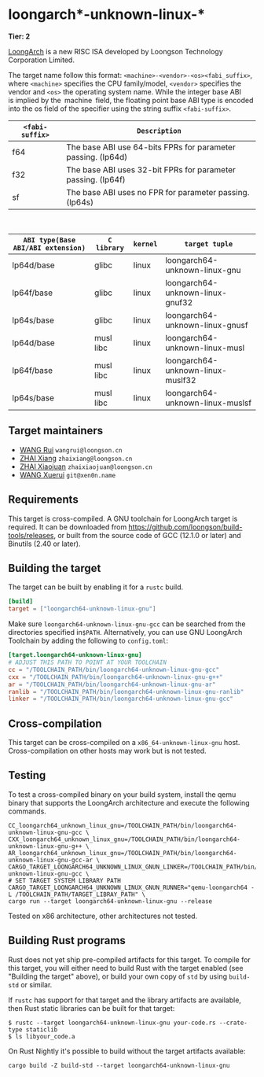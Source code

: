 # loongarch\*-unknown-linux-\*

**Tier: 2**

[LoongArch] is a new RISC ISA developed by Loongson Technology Corporation Limited.

[LoongArch]: https://loongson.github.io/LoongArch-Documentation/README-EN.html

The target name follow this format: `<machine>-<vendor>-<os><fabi_suffix>`, where `<machine>` specifies the CPU family/model, `<vendor>` specifies the vendor and `<os>` the operating system name.
While the integer base ABI is implied by the machine field, the floating point base ABI type is encoded into the os field of the specifier using the string suffix `<fabi-suffix>`.

|    `<fabi-suffix>`     |                           `Description`                            |
|------------------------|--------------------------------------------------------------------|
|          f64           | The base ABI use 64-bits FPRs for parameter passing. (lp64d)|
|          f32           | The base ABI uses 32-bit FPRs for parameter passing. (lp64f)|
|          sf            | The base ABI uses no FPR for parameter passing. (lp64s)     |

<br>

|`ABI type(Base ABI/ABI extension)`| `C library` | `kernel` |          `target tuple`          |
|----------------------------------|-------------|----------|----------------------------------|
|           lp64d/base             |   glibc     |  linux   | loongarch64-unknown-linux-gnu |
|           lp64f/base             |   glibc     |  linux   | loongarch64-unknown-linux-gnuf32 |
|           lp64s/base             |   glibc     |  linux   | loongarch64-unknown-linux-gnusf  |
|           lp64d/base             |  musl libc  |  linux   | loongarch64-unknown-linux-musl|
|           lp64f/base             |  musl libc  |  linux   | loongarch64-unknown-linux-muslf32|
|           lp64s/base             |  musl libc  |  linux   | loongarch64-unknown-linux-muslsf |

## Target maintainers

- [WANG Rui](https://github.com/heiher) `wangrui@loongson.cn`
- [ZHAI Xiang](https://github.com/xiangzhai) `zhaixiang@loongson.cn`
- [ZHAI Xiaojuan](https://github.com/zhaixiaojuan) `zhaixiaojuan@loongson.cn`
- [WANG Xuerui](https://github.com/xen0n) `git@xen0n.name`

## Requirements

This target is cross-compiled.
A GNU toolchain for LoongArch target is required.  It can be downloaded from https://github.com/loongson/build-tools/releases, or built from the source code of GCC (12.1.0 or later) and Binutils (2.40 or later).

## Building the target

The target can be built by enabling it for a `rustc` build.

```toml
[build]
target = ["loongarch64-unknown-linux-gnu"]
```

Make sure `loongarch64-unknown-linux-gnu-gcc` can be searched from the directories specified in`$PATH`. Alternatively, you can use GNU LoongArch Toolchain by adding the following to `config.toml`:

```toml
[target.loongarch64-unknown-linux-gnu]
# ADJUST THIS PATH TO POINT AT YOUR TOOLCHAIN
cc = "/TOOLCHAIN_PATH/bin/loongarch64-unknown-linux-gnu-gcc"
cxx = "/TOOLCHAIN_PATH/bin/loongarch64-unknown-linux-gnu-g++"
ar = "/TOOLCHAIN_PATH/bin/loongarch64-unknown-linux-gnu-ar"
ranlib = "/TOOLCHAIN_PATH/bin/loongarch64-unknown-linux-gnu-ranlib"
linker = "/TOOLCHAIN_PATH/bin/loongarch64-unknown-linux-gnu-gcc"
```

## Cross-compilation

This target can be cross-compiled on a `x86_64-unknown-linux-gnu` host. Cross-compilation on other hosts may work but is not tested.

## Testing
To test a cross-compiled binary on your build system, install the qemu binary that supports the LoongArch architecture and execute the following commands.
```text
CC_loongarch64_unknown_linux_gnu=/TOOLCHAIN_PATH/bin/loongarch64-unknown-linux-gnu-gcc \
CXX_loongarch64_unknown_linux_gnu=/TOOLCHAIN_PATH/bin/loongarch64-unknown-linux-gnu-g++ \
AR_loongarch64_unknown_linux_gnu=/TOOLCHAIN_PATH/bin/loongarch64-unknown-linux-gnu-gcc-ar \
CARGO_TARGET_LOONGARCH64_UNKNOWN_LINUX_GNUN_LINKER=/TOOLCHAIN_PATH/bin/loongarch64-unknown-linux-gnu-gcc \
# SET TARGET SYSTEM LIBRARY PATH
CARGO_TARGET_LOONGARCH64_UNKNOWN_LINUX_GNUN_RUNNER="qemu-loongarch64 -L /TOOLCHAIN_PATH/TARGET_LIBRAY_PATH" \
cargo run --target loongarch64-unknown-linux-gnu --release
```
Tested on x86 architecture, other architectures not tested.

## Building Rust programs

Rust does not yet ship pre-compiled artifacts for this target. To compile for this target, you will either need to build Rust with the target enabled (see "Building the target" above), or build your own copy of `std` by using `build-std` or similar.

If `rustc` has support for that target and the library artifacts are available, then Rust static libraries can be built for that target:

```shell
$ rustc --target loongarch64-unknown-linux-gnu your-code.rs --crate-type staticlib
$ ls libyour_code.a
```

On Rust Nightly it's possible to build without the target artifacts available:

```text
cargo build -Z build-std --target loongarch64-unknown-linux-gnu
```
